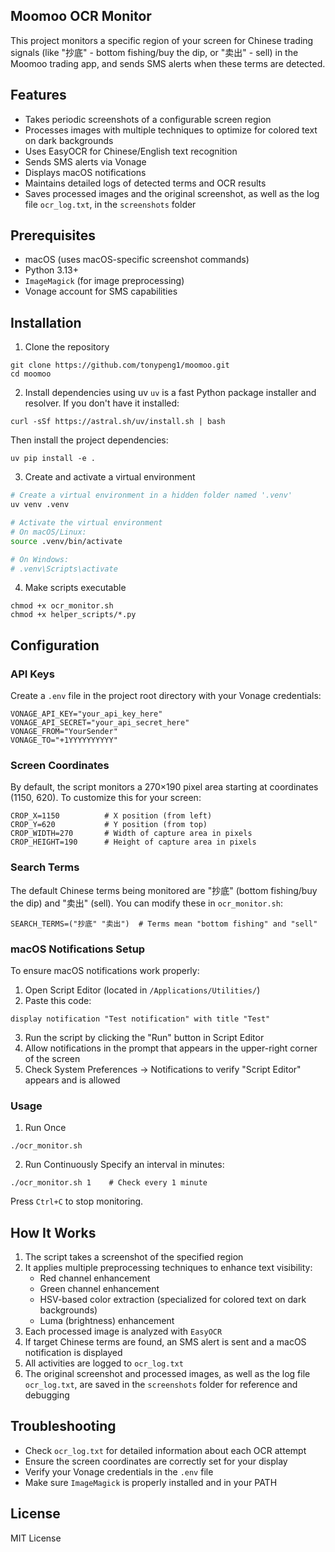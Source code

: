 ## Moomoo OCR Monitor
This project monitors a specific region of your screen for Chinese trading signals (like "抄底" - bottom fishing/buy the dip, or "卖出" - sell) in the Moomoo trading app, and sends SMS alerts when these terms are detected.

## Features
- Takes periodic screenshots of a configurable screen region
- Processes images with multiple techniques to optimize for colored text on dark backgrounds
- Uses EasyOCR for Chinese/English text recognition
- Sends SMS alerts via Vonage
- Displays macOS notifications
- Maintains detailed logs of detected terms and OCR results
- Saves processed images and the original screenshot, as well as the log file `ocr_log.txt`, in the `screenshots` folder

## Prerequisites
- macOS (uses macOS-specific screenshot commands)
- Python 3.13+
- `ImageMagick` (for image preprocessing)
- Vonage account for SMS capabilities

## Installation
1. Clone the repository
```
git clone https://github.com/tonypeng1/moomoo.git
cd moomoo
```

2. Install dependencies using uv
`uv` is a fast Python package installer and resolver. If you don't have it installed:
```
curl -sSf https://astral.sh/uv/install.sh | bash
```

Then install the project dependencies:
```
uv pip install -e .
```

3. Create and activate a virtual environment

```bash
# Create a virtual environment in a hidden folder named '.venv'
uv venv .venv

# Activate the virtual environment
# On macOS/Linux:
source .venv/bin/activate

# On Windows:
# .venv\Scripts\activate
```

4. Make scripts executable
```
chmod +x ocr_monitor.sh
chmod +x helper_scripts/*.py
```

## Configuration
### API Keys
Create a `.env` file in the project root directory with your Vonage credentials:
```
VONAGE_API_KEY="your_api_key_here"
VONAGE_API_SECRET="your_api_secret_here"
VONAGE_FROM="YourSender"
VONAGE_TO="+1YYYYYYYYYY"
```

### Screen Coordinates
By default, the script monitors a 270×190 pixel area starting at coordinates (1150, 620). To customize this for your screen:
```
CROP_X=1150          # X position (from left)
CROP_Y=620           # Y position (from top)
CROP_WIDTH=270       # Width of capture area in pixels
CROP_HEIGHT=190      # Height of capture area in pixels
```

### Search Terms
The default Chinese terms being monitored are "抄底" (bottom fishing/buy the dip) and "卖出" (sell). You can modify these in `ocr_monitor.sh`:
```
SEARCH_TERMS=("抄底" "卖出")  # Terms mean "bottom fishing" and "sell"
```

### macOS Notifications Setup
To ensure macOS notifications work properly:

1. Open Script Editor (located in `/Applications/Utilities/`)
2. Paste this code:
```applescript
display notification "Test notification" with title "Test"
```
3. Run the script by clicking the "Run" button in Script Editor
4. Allow notifications in the prompt that appears in the upper-right corner of the screen
5. Check System Preferences → Notifications to verify "Script Editor" appears and is allowed

### Usage
1. Run Once
```
./ocr_monitor.sh
```

2. Run Continuously
Specify an interval in minutes:
```
./ocr_monitor.sh 1    # Check every 1 minute
```
Press `Ctrl+C` to stop monitoring.

## How It Works
1. The script takes a screenshot of the specified region
2. It applies multiple preprocessing techniques to enhance text visibility:
   - Red channel enhancement
   - Green channel enhancement
   - HSV-based color extraction (specialized for colored text on dark backgrounds)
   - Luma (brightness) enhancement
3. Each processed image is analyzed with `EasyOCR`
4. If target Chinese terms are found, an SMS alert is sent and a macOS notification is displayed
5. All activities are logged to `ocr_log.txt`
6. The original screenshot and processed images, as well as the log file `ocr_log.txt`, are saved in the `screenshots` folder for reference and debugging

## Troubleshooting
- Check `ocr_log.txt` for detailed information about each OCR attempt
- Ensure the screen coordinates are correctly set for your display
- Verify your Vonage credentials in the `.env` file
- Make sure `ImageMagick` is properly installed and in your PATH

## License
MIT License